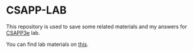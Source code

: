 # CSAPP-LAB
This repository is used to save some related materials and my answers for [CSAPP3e](http://www.cs.cmu.edu/~213/index.html) lab.

You can find lab materials on [this](http://csapp.cs.cmu.edu/3e/labs.html).


